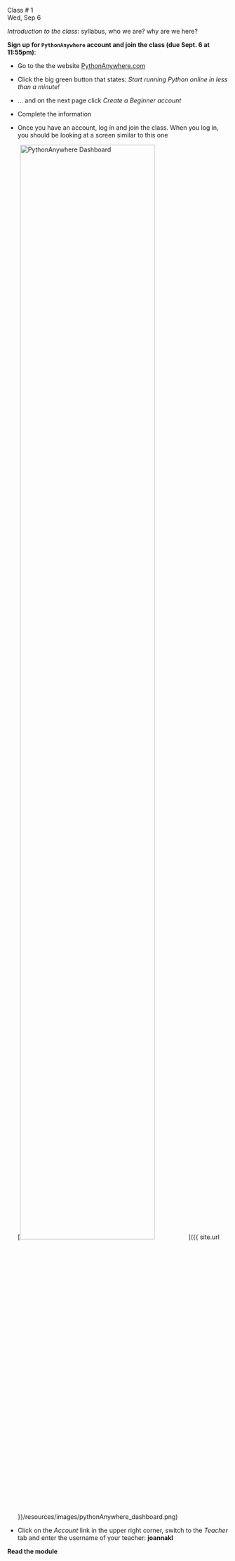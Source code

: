 

<div class="lecture1">



<div class="column_date">
<p markdown="block">

Class # 1 <br> 
Wed, Sep 6 

</p>
</div>



<div class="column_materials" >
<p markdown="block">

*Introduction to the class*: syllabus, who we are? why are we here? <br>

</p>
</div>



<div class="column_assign">
<p markdown="block">

**Sign up for `PythonAnywhere` account and join the class (due Sept. 6 at 11:55pm)**:

* Go to the the website [PythonAnywhere.com](https://www.pythonanywhere.com/)
* Click the big green button that states: *Start running Python online in less than a minute!*
* ... and on the next page click *Create a Beginner account* 
* Complete the information 
* Once you have an account, log in and join the class. When you log in, you should be looking 
at a screen similar to this one 

    [<img src="{{ site.url }}/resources/images/pythonAnywhere_dashboard.png" alt="PythonAnywhere Dashboard" style="width: 80%;"/>]({{ site.url }}/resources/images/pythonAnywhere_dashboard.png)
* Click on the *Account* link in the upper right corner, switch to the *Teacher* tab and
enter the username of your teacher: **joannakl** 




**Read the module**        


</p>
</div>

</div>
